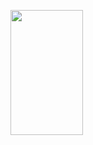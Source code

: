 <p>
  <img 
       width="48%" 
       min-width="420px" 
       height="200px" 
       align="left" 
       src= "AllanDonato7= anuraghazra (https://github.com/AllanDonato7/github-readme-stats) "


